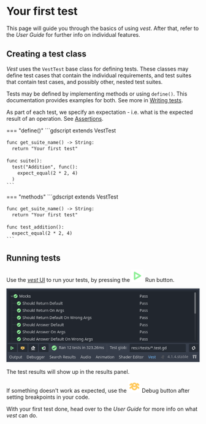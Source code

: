 # Your first test

This page will guide you through the basics of using *vest*. After that, refer
to the *User Guide* for further info on individual features.

## Creating a test class

*Vest* uses the `VestTest` base class for defining tests. These classes may
define test cases that contain the individual requirements, and test suites
that contain test cases, and possibly other, nested test suites.

Tests may be defined by implementing methods or using `define()`. This
documentation provides examples for both. See more in  [Writing tests].

As part of each test, we specify an expectation - i.e. what is the expected
result of an operation. See [Assertions].

=== "define()"
    ```gdscript
    extends VestTest

    func get_suite_name() -> String:
      return "Your first test"

    func suite():
      test("Addition", func():
        expect_equal(2 * 2, 4)
      )
    ```
=== "methods"
    ```gdscript
    extends VestTest

    func get_suite_name() -> String:
      return "Your first test"

    func test_addition():
      expect_equal(2 * 2, 4)
    ```

## Running tests

Use the [*vest* UI] to run your tests, by pressing the
![Run](../assets/ui/run.svg) Run button.

![vest UI](../assets/vest-ui.png)

The test results will show up in the results panel.

If something doesn't work as expected, use the ![Debug](../assets/ui/debug.svg)
Debug button after setting breakpoints in your code.

With your first test done, head over to the *User Guide* for more info on what
*vest* can do.


[Writing tests]: ../user-guide/writing-tests.md
[Assertions]: ../user-guide/assertions.md
[*vest* UI]: ../user-guide/running-from-ui.md
